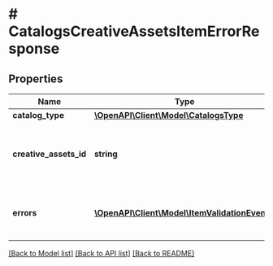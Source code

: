 # # CatalogsCreativeAssetsItemErrorResponse

## Properties

Name | Type | Description | Notes
------------ | ------------- | ------------- | -------------
**catalog_type** | [**\OpenAPI\Client\Model\CatalogsType**](CatalogsType.md) |  |
**creative_assets_id** | **string** | The catalog creative assets id in the merchant namespace | [optional]
**errors** | [**\OpenAPI\Client\Model\ItemValidationEvent[]**](ItemValidationEvent.md) | Array with the errors for the item id requested | [optional]

[[Back to Model list]](../../README.md#models) [[Back to API list]](../../README.md#endpoints) [[Back to README]](../../README.md)
